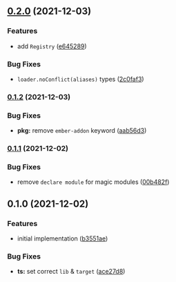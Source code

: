 ## [0.2.0](https://github.com/buschtoens/loader.ts/compare/v0.1.2...v0.2.0) (2021-12-03)


### Features

* add `Registry` ([e645289](https://github.com/buschtoens/loader.ts/commit/e645289e0d5722b95b6e0a63c796260dce8b14ef))


### Bug Fixes

* `loader.noConflict(aliases)` types ([2c0faf3](https://github.com/buschtoens/loader.ts/commit/2c0faf3b66e6d13a4db617b3eb76820042b4e36f))

### [0.1.2](https://github.com/buschtoens/loader.ts/compare/v0.1.1...v0.1.2) (2021-12-03)


### Bug Fixes

* **pkg:** remove `ember-addon` keyword ([aab56d3](https://github.com/buschtoens/loader.ts/commit/aab56d3f55e1d58eaa2c5b8e923b89560683f285))

### [0.1.1](https://github.com/buschtoens/loader.ts/compare/v0.1.0...v0.1.1) (2021-12-02)


### Bug Fixes

* remove `declare module` for magic modules ([00b482f](https://github.com/buschtoens/loader.ts/commit/00b482fd8b042005b133078213faf7939388d745))

## 0.1.0 (2021-12-02)


### Features

* initial implementation ([b3551ae](https://github.com/buschtoens/loader.ts/commit/b3551aeda7e4f54638082b08d042bdb8a030252d))


### Bug Fixes

* **ts:** set correct `lib` & `target` ([ace27d8](https://github.com/buschtoens/loader.ts/commit/ace27d879e3d3a34a992500ed7826f5bcdc4e8fe))

